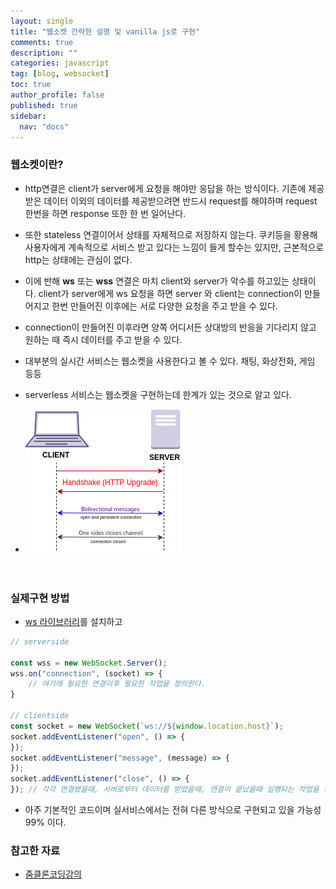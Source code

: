 ```yaml
---
layout: single
title: "웹소켓 간략한 설명 및 vanilla js로 구현"
comments: true
description: ""
categories: javascript
tag: [blog, websocket]
toc: true
author_profile: false
published: true
sidebar:
  nav: "docs"
---
```


### 웹소켓이란?

- http연결은 client가 server에게 요청을 해야만 응답을 하는 방식이다. 기존에 제공받은 데이터 이외의 데이터를 제공받으려면 반드시 request를 해야하며 request 한번을 하면 response 또한 한 번 일어난다.
- 또한 stateless 연결이어서 상태를 자체적으로 저장하지 않는다. 쿠키등을 황용해 사용자에게 계속적으로 서비스 받고 있다는 느낌이 들게 할수는 있지만, 근본적으로 http는 상태에는 관심이 없다.
- 이에 반해 **ws** 또는 **wss** 연결은 마치 client와 server가 악수를 하고있는 상태이다. client가 server에게 ws 요청을 하면 server 와 client는 connection이 만들어지고 한번 만들어진 이후에는 서로 다양한 요청을 주고 받을 수 있다.
- connection이 만들어진 이후라면 양쪽 어디서든 상대방의 반응을 기다리지 않고 원하는 때 즉시 데이터를 주고 받을 수 있다.
- 대부분의 실시간 서비스는 웹소켓을 사용한다고 볼 수 있다. 채팅, 화상전화, 게임 등등
- serverless 서비스는 웹소켓을 구현하는데 한계가 있는 것으로 알고 있다.

- ![](..\assets\images\Websocket_connection.png "이미지 출처 : https://commons.wikimedia.org/wiki/File:Websocket_connection.png")
  <br/><br/><br/>

### 실제구현 방법

- [ws 라이브러리](https://www.npmjs.com/package/ws)를 설치하고

```javascript
// serverside

const wss = new WebSocket.Server();
wss.on("connection", (socket) => {
    // 여기에 필요한 연결이후 필요한 작업을 정의한다.
}

// clientside
const socket = new WebSocket(`ws://${window.location.host}`);
socket.addEventListener("open", () => {
});
socket.addEventListener("message", (message) => {
});
socket.addEventListener("close", () => {
}); // 각각 연결됐을때, 서버로부터 데이터를 받았을때, 연결이 끝났을때 실행되는 작업을 정의하여 사용하면 된다.
```

- 아주 기본적인 코드이며 실서비스에서는 전혀 다른 방식으로 구현되고 있을 가능성 99% 이다.

### 참고한 자료

- [줌클론코딩강의](https://nomadcoders.co/noom/lobby)
